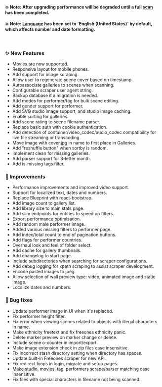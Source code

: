 #### 💥 **Note: After upgrading performance will be degraded until a full [scan](/settings?tab=tasks) has been completed.**
#### 💥 **Note: [Language](/settings?tab=interface) has been set to \`English (United States)\` by default, which affects number and date formatting.**

&nbsp;
### ✨ New Features
*  Movies are now supported.
*  Responsive layout for mobile phones.
*  Add support for image scraping.
*  Allow user to regenerate scene cover based on timestamp.
*  Autoassociate galleries to scenes when scanning.
*  Configurable scraper user agent string.
*  Backup database if a migration is needed.
*  Add modes for performer/tag for bulk scene editing.
*  Add gender support for performer.
*  Add SVG studio image support, and studio image caching.
*  Enable sorting for galleries.
*  Add scene rating to scene filename parser.
*  Replace basic auth with cookie authentication.
*  Add detection of container/video_codec/audio_codec compatibility for live file streaming or transcoding.
*  Move image with cover.jpg in name to first place in Galleries.
*  Add "reshuffle button" when sortby is random.
*  Implement clean for missing galleries.
*  Add parser support for 3-letter month.
*  Add is-missing tags filter.

### 🎨 Improvements
*  Performance improvements and improved video support.
*  Support for localized text, dates and numbers.
*  Replace Blueprint with react-bootstrap.
*  Add image count to gallery list.
*  Add library size to main stats page.
*  Add slim endpoints for entities to speed up filters.
*  Export performance optimization.
*  Add random male performer image.
*  Added various missing filters to performer page.
*  Add index/total count to end of pagination buttons.
*  Add flags for performer countries.
*  Overhaul look and feel of folder select.
*  Add cache for gallery thumbnails.
*  Add changelog to start page.
*  Include subdirectories when searching for scraper configurations.
*  Add debug logging for xpath scraping to assist scraper development.
*  Encode pasted images to jpeg.
*  Allow selection of wall preview type: video, animated image and static image.
*  Localize dates and numbers.

### 🐛 Bug fixes
*  Update performer image in UI when it's replaced.
*  Fix performer height filter.
*  Fix error when viewing scenes related to objects with illegal characters in name.
*  Make ethnicity freetext and fix freeones ethnicity panic.
*  Delete marker preview on marker change or delete.
*  Include scene o-counter in import/export.
*  Make image extension check in zip files case insensitive.
*  Fix incorrect stash directory setting when directory has spaces.
*  Update built-in Freeones scraper for new API.
*  Fix redirect loops in login, migrate and setup pages.
*  Make studio, movies, tag, performers scrape/parser matching case insensitive.
*  Fix files with special characters in filename not being scanned.
